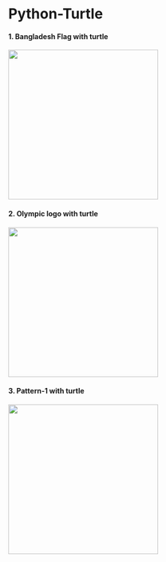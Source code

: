 # Python-Turtle

<h4>1. Bangladesh Flag with turtle</h4>
<img src="https://user-images.githubusercontent.com/67052612/147932965-afa5c694-d803-42ba-8903-73c1a4f732de.png" style="height: 300px;">

<h4>2. Olympic logo with turtle</h4>
<img src="https://user-images.githubusercontent.com/67052612/147932992-5f11da72-4e05-4c24-8845-a74e5fa918e3.png" style="height: 300px;">

<h4>3. Pattern-1 with turtle</h4>
<img src="https://user-images.githubusercontent.com/67052612/147933002-287248e3-7588-4136-979b-a1104b966f11.png" style="height: 300px;">
